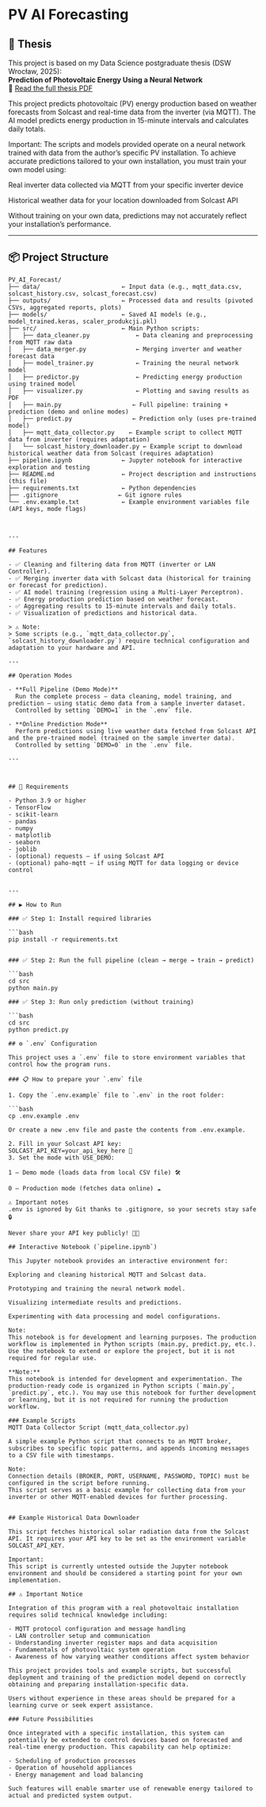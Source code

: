 # PV AI Forecasting
## 📄 Thesis

This project is based on my Data Science postgraduate thesis (DSW Wrocław, 2025):  
**Prediction of Photovoltaic Energy Using a Neural Network**  
📄 [Read the full thesis PDF](./docs/Pacybulenko_PV_Energy_Thesis_2025.pdf)

This project predicts photovoltaic (PV) energy production based on weather forecasts from Solcast and real-time data from the inverter (via MQTT). The AI model predicts energy production in 15-minute intervals and calculates daily totals.

Important:
The scripts and models provided operate on a neural network trained with data from the author’s specific PV installation.
To achieve accurate predictions tailored to your own installation, you must train your own model using:

Real inverter data collected via MQTT from your specific inverter device

Historical weather data for your location downloaded from Solcast API

Without training on your own data, predictions may not accurately reflect your installation’s performance.

---

## 📦 Project Structure
```
PV_AI_Forecast/
├── data/                       ← Input data (e.g., mqtt_data.csv, solcast_history.csv, solcast_forecast.csv)
├── outputs/                    ← Processed data and results (pivoted CSVs, aggregated reports, plots)
├── models/                     ← Saved AI models (e.g., model_trained.keras, scaler_produkcji.pkl)
├── src/                        ← Main Python scripts:
│   ├── data_cleaner.py             ← Data cleaning and preprocessing from MQTT raw data
│   ├── data_merger.py              ← Merging inverter and weather forecast data
│   ├── model_trainer.py            ← Training the neural network model
│   ├── predictor.py                ← Predicting energy production using trained model
│   ├── visualizer.py               ← Plotting and saving results as PDF
│   ├── main.py                    ← Full pipeline: training + prediction (demo and online modes)
│   ├── predict.py                 ← Prediction only (uses pre-trained model)
│   ├── mqtt_data_collector.py    ← Example script to collect MQTT data from inverter (requires adaptation)
│   └── solcast_history_downloader.py ← Example script to download historical weather data from Solcast (requires adaptation)
├── pipeline.ipynb              ← Jupyter notebook for interactive exploration and testing
├── README.md                   ← Project description and instructions (this file)
├── requirements.txt            ← Python dependencies
├── .gitignore                 ← Git ignore rules
└── .env.example.txt            ← Example environment variables file (API keys, mode flags)

  

---

## Features

- ✅ Cleaning and filtering data from MQTT (inverter or LAN Controller).  
- ✅ Merging inverter data with Solcast data (historical for training or forecast for prediction).  
- ✅ AI model training (regression using a Multi-Layer Perceptron).  
- ✅ Energy production prediction based on weather forecast.  
- ✅ Aggregating results to 15-minute intervals and daily totals.  
- ✅ Visualization of predictions and historical data.  

> ⚠️ Note:  
> Some scripts (e.g., `mqtt_data_collector.py`, `solcast_history_downloader.py`) require technical configuration and adaptation to your hardware and API.

---

## Operation Modes

- **Full Pipeline (Demo Mode)**  
  Run the complete process — data cleaning, model training, and prediction — using static demo data from a sample inverter dataset.  
  Controlled by setting `DEMO=1` in the `.env` file.

- **Online Prediction Mode**  
  Perform predictions using live weather data fetched from Solcast API and the pre-trained model (trained on the sample inverter data).  
  Controlled by setting `DEMO=0` in the `.env` file.

---



## 🔧 Requirements

- Python 3.9 or higher  
- TensorFlow  
- scikit-learn  
- pandas  
- numpy  
- matplotlib  
- seaborn  
- joblib  
- (optional) requests — if using Solcast API  
- (optional) paho-mqtt — if using MQTT for data logging or device control  


---

## ▶️ How to Run

### ✅ Step 1: Install required libraries

```bash
pip install -r requirements.txt


### ✅ Step 2: Run the full pipeline (clean → merge → train → predict)

```bash
cd src
python main.py

### ✅ Step 3: Run only prediction (without training)

```bash
cd src
python predict.py

## ⚙️ `.env` Configuration

This project uses a `.env` file to store environment variables that control how the program runs.

### 📋 How to prepare your `.env` file

1. Copy the `.env.example` file to `.env` in the root folder:

```bash
cp .env.example .env

Or create a new .env file and paste the contents from .env.example.

2. Fill in your Solcast API key:
SOLCAST_API_KEY=your_api_key_here 🔑
3. Set the mode with USE_DEMO:

1 — Demo mode (loads data from local CSV file) 🛠️

0 — Production mode (fetches data online) ☁️

⚠️ Important notes
.env is ignored by Git thanks to .gitignore, so your secrets stay safe 🔒

Never share your API key publicly! 🚫🔑

## Interactive Notebook (`pipeline.ipynb`)

This Jupyter notebook provides an interactive environment for:

Exploring and cleaning historical MQTT and Solcast data.

Prototyping and training the neural network model.

Visualizing intermediate results and predictions.

Experimenting with data processing and model configurations.

Note:
This notebook is for development and learning purposes. The production workflow is implemented in Python scripts (main.py, predict.py, etc.). Use the notebook to extend or explore the project, but it is not required for regular use.

**Note:**  
This notebook is intended for development and experimentation. The production-ready code is organized in Python scripts (`main.py`, `predict.py`, etc.). You may use this notebook for further development or learning, but it is not required for running the production workflow.

### Example Scripts
MQTT Data Collector Script (mqtt_data_collector.py)

A simple example Python script that connects to an MQTT broker, subscribes to specific topic patterns, and appends incoming messages to a CSV file with timestamps.

Note:
Connection details (BROKER, PORT, USERNAME, PASSWORD, TOPIC) must be configured in the script before running.
This script serves as a basic example for collecting data from your inverter or other MQTT-enabled devices for further processing.


## Example Historical Data Downloader

This script fetches historical solar radiation data from the Solcast API. It requires your API key to be set as the environment variable SOLCAST_API_KEY.

Important:
This script is currently untested outside the Jupyter notebook environment and should be considered a starting point for your own implementation.

## ⚠️ Important Notice

Integration of this program with a real photovoltaic installation requires solid technical knowledge including:

- MQTT protocol configuration and message handling  
- LAN controller setup and communication  
- Understanding inverter register maps and data acquisition  
- Fundamentals of photovoltaic system operation  
- Awareness of how varying weather conditions affect system behavior  

This project provides tools and example scripts, but successful deployment and training of the prediction model depend on correctly obtaining and preparing installation-specific data.  

Users without experience in these areas should be prepared for a learning curve or seek expert assistance.

### Future Possibilities

Once integrated with a specific installation, this system can potentially be extended to control devices based on forecasted and real-time energy production. This capability can help optimize:

- Scheduling of production processes  
- Operation of household appliances  
- Energy management and load balancing  

Such features will enable smarter use of renewable energy tailored to actual and predicted system output.
